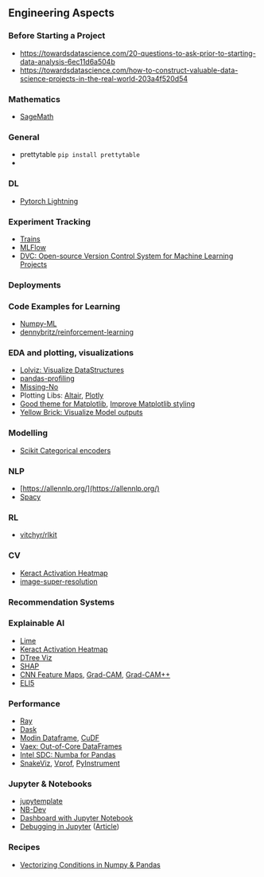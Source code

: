 
## Engineering Aspects


### Before Starting a Project
- https://towardsdatascience.com/20-questions-to-ask-prior-to-starting-data-analysis-6ec11d6a504b
- https://towardsdatascience.com/how-to-construct-valuable-data-science-projects-in-the-real-world-203a4f520d54

### Mathematics
- [SageMath](https://www.sagemath.org/)

### General 
- prettytable `pip install prettytable`
- 

### DL
- [Pytorch Lightning](https://github.com/PyTorchLightning/pytorch-lightning)

### Experiment Tracking
- [Trains](https://github.com/allegroai/trains)
- [MLFlow]()
- [DVC: Open-source Version Control System for Machine Learning Projects](https://dvc.org/)

### Deployments

### Code Examples for Learning
- [Numpy-ML](https://github.com/ddbourgin/numpy-ml)
- [dennybritz/reinforcement-learning](https://github.com/dennybritz/reinforcement-learning)


### EDA and plotting, visualizations
- [Lolviz: Visualize DataStructures](https://github.com/parrt/lolviz)
- [pandas-profiling](https://github.com/pandas-profiling/pandas-profiling)
- [Missing-No](https://github.com/ResidentMario/missingno)
- Plotting Libs: [Altair](https://github.com/altair-viz/altair), [Plotly]()
- [Good theme for Matplotlib](https://towardsdatascience.com/a-new-plot-theme-for-matplotlib-gadfly-2cffc745ff84), [Improve Matplotlib styling](https://towardsdatascience.com/simple-ways-to-improve-your-matplotlib-b64eebccfd5)
- [Yellow Brick: Visualize Model outputs](https://www.scikit-yb.org/en/latest/oneliners.html)

### Modelling
- [Scikit Categorical encoders](https://github.com/scikit-learn-contrib/category_encoders)

### NLP
- [https://allennlp.org/](https://allennlp.org/)
- [Spacy](https://spacy.io/)

### RL
- [vitchyr/rlkit](https://github.com/vitchyr/rlkit)

### CV
- [Keract Activation Heatmap](https://github.com/philipperemy/keract)
- [image-super-resolution](https://github.com/idealo/image-super-resolution)

### Recommendation Systems

### Explainable AI
- [Lime](https://github.com/marcotcr/lime)
- [Keract Activation Heatmap](https://github.com/philipperemy/keract)
- [DTree Viz](https://github.com/parrt/dtreeviz)
- [SHAP](https://github.com/slundberg/shap)
- [CNN Feature Maps](https://github.com/lewis-morris/mapextrackt), [Grad-CAM](https://arxiv.org/abs/1610.02391), [Grad-CAM++](https://arxiv.org/abs/1710.11063)
- [ELI5](https://eli5.readthedocs.io/en/latest/)

### Performance
- [Ray](https://docs.ray.io/en/latest/)
- [Dask](https://docs.dask.org/en/latest/)
- [Modin Dataframe](https://github.com/modin-project/modin), [CuDF](https://github.com/rapidsai/cudf)
- [Vaex: Out-of-Core DataFrames](https://vaex.readthedocs.io/en/latest/)
- [Intel SDC: Numba for Pandas](https://intelpython.github.io/sdc-doc/latest/getting_started.html)
- [SnakeViz](https://jiffyclub.github.io/snakeviz/#snakeviz), [Vprof](https://github.com/nvdv/vprof), [PyInstrument](https://github.com/joerick/pyinstrument)

### Jupyter & Notebooks
- [jupytemplate](https://github.com/xtreamsrl/jupytemplate)
- [NB-Dev](https://github.com/fastai/nbdev)
- [Dashboard with Jupyter Notebook](https://github.com/voila-dashboards/voila/)
- [Debugging in Jupyter](https://github.com/jupyter-xeus/xeus-python) ([Article](https://towardsdatascience.com/jupyter-is-now-a-full-fledged-ide-c99218d33095))

### Recipes
- [Vectorizing Conditions in Numpy & Pandas](https://www.youtube.com/watch?v=nxWginnBklU)
